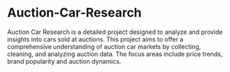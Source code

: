 # Auction-Car-Research
Auction Car Research is a detailed project designed to analyze and provide insights into cars sold at auctions. This project aims to offer a comprehensive understanding of auction car markets by collecting, cleaning, and analyzing auction data. The focus areas include price trends, brand popularity and auction dynamics.
